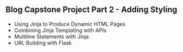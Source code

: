 ## Blog Capstone Project Part 2 - Adding Styling
- Using Jinja to Produce Dynamic HTML Pages
- Combining Jinja Templating with APIs
- Multiline Statements with Jinja
- URL Building with Flask